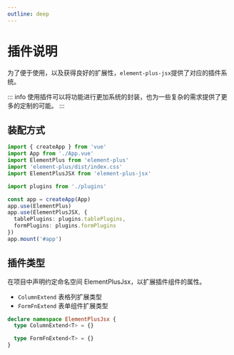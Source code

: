 ```yaml
---
outline: deep
---
```


# 插件说明

为了便于使用，以及获得良好的扩展性，`element-plus-jsx`提供了对应的插件系统。

::: info
使用插件可以将功能进行更加系统的封装，也为一些复杂的需求提供了更多的定制的可能。
:::

## 装配方式

```ts
import { createApp } from 'vue'
import App from './App.vue'
import ElementPlus from 'element-plus'
import 'element-plus/dist/index.css'
import ElementPlusJSX from 'element-plus-jsx'

import plugins from './plugins'

const app = createApp(App)
app.use(ElementPlus)
app.use(ElementPlusJSX, {
  tablePlugins: plugins.tablePlugins,
  formPlugins: plugins.formPlugins
})
app.mount('#app')
```

## 插件类型

在项目中声明约定命名空间 ElementPlusJsx，以扩展插件组件的属性。

- `ColumnExtend` 表格列扩展类型
- `FormFnExtend` 表单组件扩展类型

```typescript
declare namespace ElementPlusJsx {
  type ColumnExtend<T> = {}

  type FormFnExtend<T> = {}
}
```
